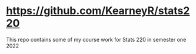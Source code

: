 # https://github.com/KearneyR/stats220

This repo contains some of my course work for Stats 220 in semester one 2022
